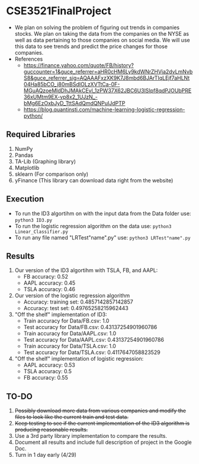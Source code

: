 # CSE3521FinalProject
- We plan on solving the problem of figuring out trends in companies stocks.  We plan on taking the data from the companies on the NYSE as well as data pertaining to those companies on social media.  We will use this data to see trends and predict the price changes for those companies.
- References
    - https://finance.yahoo.com/quote/FB/history?guccounter=1&guce_referrer=aHR0cHM6Ly9kdWNrZHVja2dvLmNvbS8&guce_referrer_sig=AQAAAFxzXK9K7J8mbd6BJArTIqLEjf7aHLNt04Ha85bCO_j80mBSdIOLzXVTtCa-0F-MGuAQzoeMldDhJMAkCEvl_1zPW37X62JBC6U3lSIpf8qdPJOUbPRE36xUMtm9EX-vp8x2_1UJzN_-bMg6EzOxbJyD_TttSAdQmdQNPuIJdPTP
    - https://blog.quantinsti.com/machine-learning-logistic-regression-python/
## **Required Libraries**
1. NumPy
2. Pandas
3. TA-Lib (Graphing library)
4. Matplotlib
5. sklearn (For comparison only)
6. yFinance (This library can download data right from the website)


## **Execution**
- To run the ID3 algortihm on with the input data from the Data folder use: `python3 ID3.py`
- To run the logistic regression algorithm on the data use: `python3 Linear_Classifier.py`
- To run any file named "LRTest"name".py" use: `python3 LRTest"name".py`

## **Results** 
1. Our version of the ID3 algortihm with TSLA, FB, and AAPL:
   - FB accuracy: 0.52
   - AAPL accuracy: 0.45
   - TSLA accuracy: 0.46
2. Our version of the logistic regression algorithm
   - Accuracy: training set:  0.4857142857142857
   - Accuracy: test set:  0.49765258215962443
3. "Off the shelf" implementation of ID3:
   - Train accuracy for Data/FB.csv: 1.0
   - Test accuracy for Data/FB.csv: 0.43137254901960786
   - Train accuracy for Data/AAPL.csv: 1.0
   - Test accuracy for Data/AAPL.csv: 0.43137254901960786
   - Train accuracy for Data/TSLA.csv: 1.0
   - Test accuracy for Data/TSLA.csv: 0.4117647058823529
4. "Off the shelf" implementation of logistic regression:
    - AAPL accuracy: 0.53
    - TSLA accuracy: 0.5
    - FB accuracy: 0.55

## **TO-DO**
1. ~~Possibly download more data from various companies and modify the files to look like the current train and test data.~~
2. ~~Keep testing to see if the current implementation of the ID3 algorithm is producing reasonable results.~~
3. Use a 3rd party library implementation to compare the results.
4. Document all results and include full description of project in the Google Doc.
5. Turn in 1 day early (4/29)

